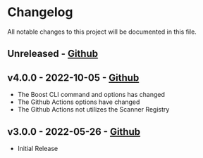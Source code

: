 # Changelog

All notable changes to this project will be documented in this file.

## Unreleased - [Github](https://github.com/boostsecurityio/boostsec-scanner-github/compare/v4.0.0..HEAD)

## v4.0.0 - 2022-10-05 - [Github](https://github.com/boostsecurityio/boostsec-scanner-github/compare/v3.0.0...v4.0.0)

- The Boost CLI command and options has changed
- The Github Actions options have changed
- The Github Actions not utilizes the Scanner Registry

## v3.0.0 - 2022-05-26 - [Github](https://github.com/boostsecurityio/boostsec-scanner-github/releases/tag/v3.0.0)

- Initial Release
